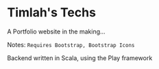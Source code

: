 # Timlah's Techs
A Portfolio website in the making...

Notes:
``Requires Bootstrap, Bootstrap Icons``

Backend written in Scala, using the Play framework
